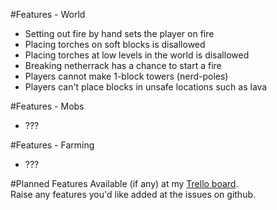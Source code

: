 #Features - World
* Setting out fire by hand sets the player on fire
* Placing torches on soft blocks is disallowed
* Placing torches at low levels in the world is disallowed
* Breaking netherrack has a chance to start a fire
* Players cannot make 1-block towers (nerd-poles)
* Players can't place blocks in unsafe locations such as lava

#Features - Mobs
* ???

#Features - Farming
* ???

#Planned Features
Available (if any) at my [Trello board](https://trello.com/b/Mtvgrxlf/mattdahepic-minecraft-mods).  
Raise any features you'd like added at the issues on github.